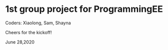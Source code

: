# 1st group project for ProgrammingEE
Coders: Xiaolong, Sam, Shayna

Cheers for the kickoff! 

June 28,2020

